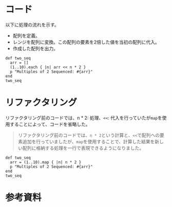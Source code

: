 # コード
以下に処理の流れを示す。
- 配列を定義。
- レンジを配列に変換。この配列の要素を2倍した値を当初の配列に代入。
- 作成した配列を出力。

```
def two_seq 
  arr = []
  (1..10).each { |n| arr << n * 2 }
  p "Multiples of 2 Sequenced: #{arr}"
end
two_seq
```

# リファクタリング
リファクタリング前のコードでは、n * 2: 処理、``<<``: 代入を行っていたが`map`を使用することによって、コードを省略した。

> リファクタリング前のコードでは、`n * 2`という計算と、`<<`で配列への要素追加を行っていましたが、`map`を使用することで、計算した結果を新しい配列に格納する処理を一行で表現できるようになりました。

```
def two_seq 
  arr = (1..10).map { |n| n * 2 }
  p "Multiples of 2 Sequenced: #{arr}"
end
two_seq
```


# 参考資料
